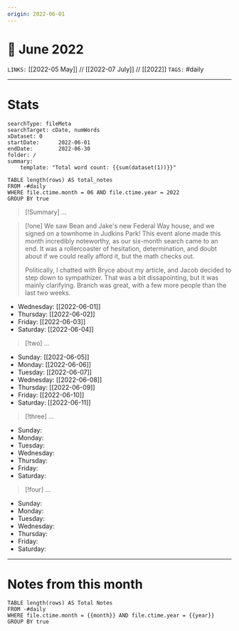 ```yaml
---
origin: 2022-06-01
---
```

# 📅 June 2022
`LINKS:` [[2022-05 May]] // [[2022-07 July]] // [[2022]]
`TAGS:` #daily 

---
# Stats
```tracker
searchType: fileMeta
searchTarget: cDate, numWords
xDataset: 0
startDate:      2022-06-01
endDate:        2022-06-30
folder: /
summary:
    template: "Total word count: {{sum(dataset(1))}}"
```

```dataview
TABLE length(rows) AS total_notes
FROM -#daily
WHERE file.ctime.month = 06 AND file.ctime.year = 2022
GROUP BY true
```

> [!Summary]
> ...

> [!one] 
> We saw Bean and Jake's new Federal Way house, and we signed on a townhome in Judkins Park! This event alone made this month incredibly noteworthy, as our six-month search came to an end. It was a rollercoaster of hesitation, determination, and doubt about if we could really afford it, but the math checks out. 
> 
> Politically, I chatted with Bryce about my article, and Jacob decided to step down to sympathizer. That was a bit dissapointing, but it was mainly clarifying. Branch was great, with a few more people than the last two weeks. 

- Wednesday: [[2022-06-01]]
- Thursday: [[2022-06-02]]
- Friday: [[2022-06-03]]
- Saturday: [[2022-06-04]]

> [!two] 
> ...

- Sunday: [[2022-06-05]]
- Monday: [[2022-06-06]]
- Tuesday: [[2022-06-07]]
- Wednesday: [[2022-06-08]]
- Thursday: [[2022-06-09]]
- Friday: [[2022-06-10]]
- Saturday: [[2022-06-11]]

> [!three] 
> ...

- Sunday:
- Monday:
- Tuesday:
- Wednesday:
- Thursday:
- Friday:
- Saturday:

> [!four] 
> ...

- Sunday:
- Monday:
- Tuesday:
- Wednesday:
- Thursday:
- Friday:
- Saturday:

---
# Notes from this month
```dataview
TABLE length(rows) AS Total Notes
FROM -#daily
WHERE file.ctime.month = {{month}} AND file.ctime.year = {{year}}
GROUP BY true
```